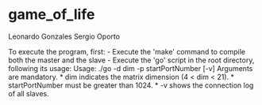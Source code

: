 # game_of_life

Leonardo Gonzales
Sergio Oporto

To execute the program, first:
	- Execute the 'make' command to compile both the master and the slave
	- Execute the 'go' script in the root directory, following its usage:
			Usage: ./go -d dim -p startPortNumber [-v]
		       Arguments are mandatory.
		        * dim indicates the matrix dimension (4 < dim < 21).
		        * startPortNumber must be greater than 1024.
		        * -v shows the connection log of all slaves.
